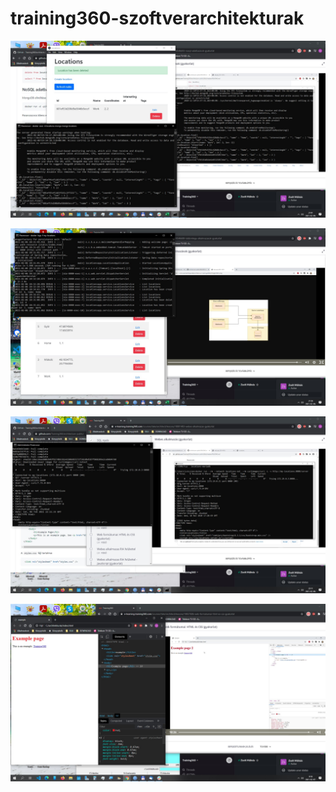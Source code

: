 # training360-szoftverarchitekturak

![első kép](3.jpg)


![második kép](4.jpg)


![harmadik kép](5.jpg)


![negyedik kép](7.jpg)
